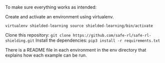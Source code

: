 
To make sure everything works as intended:

Create and activate an environment using virtualenv.

`
virtualenv shielded-learning
source shielded-learning/bin/activate
`

Clone this repository:
`
git clone https://github.com/safe-rl/safe-rl-shielding.git
`
Install the dependencies:
`
pip3 install -r requirements.txt
`

There is a README file in each environment in the env directory that explains how each example can be run.